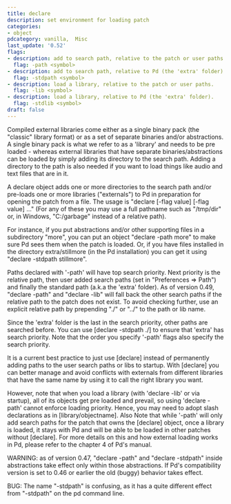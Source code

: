 ```yaml
---
title: declare
description: set environment for loading patch
categories:
- object
pdcategory: vanilla,  Misc
last_update: '0.52'
flags:
- description: add to search path, relative to the patch or user paths.
  flag: -path <symbol>
- description: add to search path, relative to Pd (the 'extra' folder).
  flag: -stdpath <symbol>
- description: load a library, relative to the patch or user paths.
  flag: -lib <symbol>
- description: load a library, relative to Pd (the 'extra' folder).
  flag: -stdlib <symbol>
draft: false
---
```

Compiled external libraries come either as a single binary pack (the "classic" library format) or as a set of separate binaries and/or abstractions. A single binary pack is what we refer to as a 'library' and needs to be pre loaded - whereas external libraries that have separate binaries/abstractions can be loaded by simply adding its directory to the search path. Adding a directory to the path is also needed if you want to load things like audio and text files that are in it.

A declare object adds one or more directories to the search path and/or pre-loads one or more libraries ("externals") to Pd in preparation for opening the patch from a file. The usage is "declare [-flag value] [-flag value] ..." (For any of these you may use a full pathname such as "/tmp/dir" or, in Windows, "C:/garbage" instead of a relative path).

For instance, if you put abstractions and/or other supporting files in a subdirectory "more", you can put an object "declare -path more" to make sure Pd sees them when the patch is loaded. Or, if you have files installed in the directory extra/stillmore (in the Pd installation) you can get it using "declare -stdpath stillmore".

Paths declared with '-path' will have top search priority. Next priority is the relative path, then user added search paths (set in "Preferences => Path") and finally the standard path (a.k.a the 'extra' folder). As of version 0.49, "declare -path" and "declare -lib" will fall back the other search paths if the relative path to the patch does not exist. To avoid checking further, use an explicit relative path by prepending "./" or "../" to the path or lib name.

Since the 'extra' folder is the last in the search priority, other paths are searched before. You can use [declare -stdpath ./] to ensure that 'extra' has search priority. Note that the order you specify '-path' flags also specify the search priority.

It is a current best practice to just use [declare] instead of permanently adding paths to the user search paths or libs to startup. With [declare] you can better manage and avoid conflicts with externals from different libraries that have the same name by using it to call the right library you want.

However, note that when you load a library (with 'declare -lib' or via startup), all of its objects get pre loaded and prevail, so using 'declare -path' cannot enforce loading priority. Hence, you may need to adopt slash declarations as in [library/objectname]. Also Note that while '-path' will only add search paths for the patch that owns the [declare] object, once a library is loaded, it stays with Pd and will be able to be loaded in other patches without [declare]. For more details on this and how external loading works in Pd, please refer to the chapter 4 of Pd's manual.

WARNING: as of version 0.47, "declare -path" and "declare -stdpath" inside abstractions take effect only within those abstractions. If Pd's compatibility version is set to 0.46 or earlier the old (buggy) behavior takes effect.

BUG: The name "-stdpath" is confusing, as it has a quite different effect from "-stdpath" on the pd command line.
